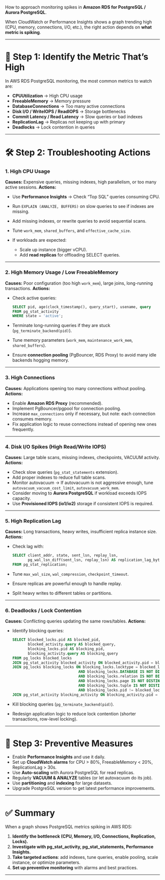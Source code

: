 How to approach monitoring spikes in **Amazon RDS for PostgreSQL / Aurora PostgreSQL**.

When CloudWatch or Performance Insights shows a graph trending high (CPU, memory, connections, I/O, etc.), the right action depends on **what metric is spiking**.

---

# 🔎 Step 1: Identify the Metric That’s High

In AWS RDS PostgreSQL monitoring, the most common metrics to watch are:

* **CPUUtilization** → High CPU usage
* **FreeableMemory** → Memory pressure
* **DatabaseConnections** → Too many active connections
* **Disk I/O / WriteIOPS / ReadIOPS** → Storage bottlenecks
* **Commit Latency / Read Latency** → Slow queries or bad indexes
* **ReplicationLag** → Replicas not keeping up with primary
* **Deadlocks** → Lock contention in queries

---

# 🛠 Step 2: Troubleshooting Actions

### 1. **High CPU Usage**

**Causes:** Expensive queries, missing indexes, high parallelism, or too many active sessions.
**Actions:**

* Use **Performance Insights** → Check “Top SQL” queries consuming CPU.
* Run `EXPLAIN (ANALYZE, BUFFERS)` on slow queries to see if indexes are missing.
* Add missing indexes, or rewrite queries to avoid sequential scans.
* Tune `work_mem`, `shared_buffers`, and `effective_cache_size`.
* If workloads are expected:

  * Scale up instance (bigger vCPU).
  * Add **read replicas** for offloading SELECT queries.

---

### 2. **High Memory Usage / Low FreeableMemory**

**Causes:** Poor configuration (too high `work_mem`), large joins, long-running transactions.
**Actions:**

* Check active queries:

  ```sql
  SELECT pid, age(clock_timestamp(), query_start), usename, query
  FROM pg_stat_activity
  WHERE state = 'active';
  ```
* Terminate long-running queries if they are stuck (`pg_terminate_backend(pid)`).
* Tune memory parameters (`work_mem`, `maintenance_work_mem`, `shared_buffers`).
* Ensure **connection pooling** (PgBouncer, RDS Proxy) to avoid many idle backends hogging memory.

---

### 3. **High Connections**

**Causes:** Applications opening too many connections without pooling.
**Actions:**

* Enable **Amazon RDS Proxy** (recommended).
* Implement PgBouncer/pgpool for connection pooling.
* Increase `max_connections` only if necessary, but note: each connection consumes memory.
* Fix application logic to reuse connections instead of opening new ones frequently.

---

### 4. **Disk I/O Spikes (High Read/Write IOPS)**

**Causes:** Large table scans, missing indexes, checkpoints, VACUUM activity.
**Actions:**

* Check slow queries (`pg_stat_statements` extension).
* Add proper indexes to reduce full table scans.
* Monitor autovacuum → If autovacuum is not aggressive enough, tune `autovacuum_vacuum_cost_limit`, `autovacuum_work_mem`.
* Consider moving to **Aurora PostgreSQL** if workload exceeds IOPS capacity.
* Use **Provisioned IOPS (io1/io2)** storage if consistent IOPS is required.

---

### 5. **High Replication Lag**

**Causes:** Long transactions, heavy writes, insufficient replica instance size.
**Actions:**

* Check lag with:

  ```sql
  SELECT client_addr, state, sent_lsn, replay_lsn, 
         pg_wal_lsn_diff(sent_lsn, replay_lsn) AS replication_lag_bytes
  FROM pg_stat_replication;
  ```
* Tune `max_wal_size`, `wal_compression`, `checkpoint_timeout`.
* Ensure replicas are powerful enough to handle replay.
* Split heavy writes to different tables or partitions.

---

### 6. **Deadlocks / Lock Contention**

**Causes:** Conflicting queries updating the same rows/tables.
**Actions:**

* Identify blocking queries:

  ```sql
  SELECT blocked_locks.pid AS blocked_pid,
         blocked_activity.query AS blocked_query,
         blocking_locks.pid AS blocking_pid,
         blocking_activity.query AS blocking_query
  FROM pg_locks blocked_locks
  JOIN pg_stat_activity blocked_activity ON blocked_activity.pid = blocked_locks.pid
  JOIN pg_locks blocking_locks ON blocking_locks.locktype = blocked_locks.locktype 
                                AND blocking_locks.DATABASE IS NOT DISTINCT FROM blocked_locks.DATABASE
                                AND blocking_locks.relation IS NOT DISTINCT FROM blocked_locks.relation
                                AND blocking_locks.page IS NOT DISTINCT FROM blocked_locks.page
                                AND blocking_locks.tuple IS NOT DISTINCT FROM blocked_locks.tuple
                                AND blocking_locks.pid != blocked_locks.pid
  JOIN pg_stat_activity blocking_activity ON blocking_activity.pid = blocking_locks.pid;
  ```
* Kill blocking queries (`pg_terminate_backend(pid)`).
* Redesign application logic to reduce lock contention (shorter transactions, row-level locking).

---

# 🚀 Step 3: Preventive Measures

* Enable **Performance Insights** and use it daily.
* Set up **CloudWatch alarms** for CPU > 80%, FreeableMemory < 20%, ReplicationLag > 30s.
* Use **Auto-scaling** with Aurora PostgreSQL for read replicas.
* Regularly **VACUUM & ANALYZE** tables (or let autovacuum do its job).
* Use **partitioning** and **indexing** for large datasets.
* Upgrade PostgreSQL version to get latest performance improvements.

---

# ✅ Summary

When a graph shows PostgreSQL metrics spiking in AWS RDS:

1. **Identify the bottleneck (CPU, Memory, I/O, Connections, Replication, Locks).**
2. **Investigate with pg\_stat\_activity, pg\_stat\_statements, Performance Insights.**
3. **Take targeted actions**: add indexes, tune queries, enable pooling, scale instance, or optimize parameters.
4. **Set up preventive monitoring** with alarms and best practices.

---
